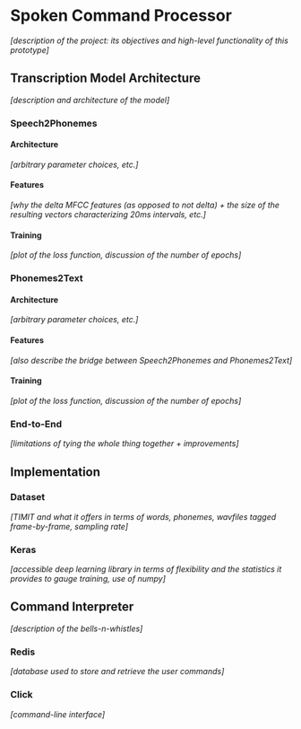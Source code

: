 # Spoken Command Processor

_[description of the project: its objectives and high-level functionality of this prototype]_

## Transcription Model Architecture

_[description and architecture of the model]_

### Speech2Phonemes

#### Architecture

_[arbitrary parameter choices, etc.]_

#### Features

_[why the delta MFCC features (as opposed to not delta) + the size of the resulting vectors characterizing 20ms intervals, etc.]_

#### Training

_[plot of the loss function, discussion of the number of epochs]_

### Phonemes2Text

#### Architecture

_[arbitrary parameter choices, etc.]_

#### Features

_[also describe the bridge between Speech2Phonemes and Phonemes2Text]_

#### Training

_[plot of the loss function, discussion of the number of epochs]_

### End-to-End

_[limitations of tying the whole thing together + improvements]_

## Implementation

### Dataset

_[TIMIT and what it offers in terms of words, phonemes, wavfiles tagged frame-by-frame, sampling rate]_

### Keras

_[accessible deep learning library in terms of flexibility and the statistics it provides to gauge training, use of numpy]_

## Command Interpreter

_[description of the bells-n-whistles]_

### Redis

_[database used to store and retrieve the user commands]_

### Click

_[command-line interface]_
